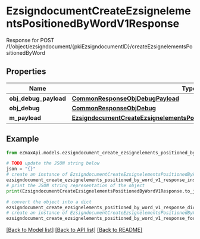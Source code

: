 # EzsigndocumentCreateEzsignelementsPositionedByWordV1Response

Response for POST /1/object/ezsigndocument/{pkiEzsigndocumentID}/createEzsignelementsPositionedByWord

## Properties

Name | Type | Description | Notes
------------ | ------------- | ------------- | -------------
**obj_debug_payload** | [**CommonResponseObjDebugPayload**](CommonResponseObjDebugPayload.md) |  | 
**obj_debug** | [**CommonResponseObjDebug**](CommonResponseObjDebug.md) |  | [optional] 
**m_payload** | [**EzsigndocumentCreateEzsignelementsPositionedByWordV1ResponseMPayload**](EzsigndocumentCreateEzsignelementsPositionedByWordV1ResponseMPayload.md) |  | 

## Example

```python
from eZmaxApi.models.ezsigndocument_create_ezsignelements_positioned_by_word_v1_response import EzsigndocumentCreateEzsignelementsPositionedByWordV1Response

# TODO update the JSON string below
json = "{}"
# create an instance of EzsigndocumentCreateEzsignelementsPositionedByWordV1Response from a JSON string
ezsigndocument_create_ezsignelements_positioned_by_word_v1_response_instance = EzsigndocumentCreateEzsignelementsPositionedByWordV1Response.from_json(json)
# print the JSON string representation of the object
print(EzsigndocumentCreateEzsignelementsPositionedByWordV1Response.to_json())

# convert the object into a dict
ezsigndocument_create_ezsignelements_positioned_by_word_v1_response_dict = ezsigndocument_create_ezsignelements_positioned_by_word_v1_response_instance.to_dict()
# create an instance of EzsigndocumentCreateEzsignelementsPositionedByWordV1Response from a dict
ezsigndocument_create_ezsignelements_positioned_by_word_v1_response_form_dict = ezsigndocument_create_ezsignelements_positioned_by_word_v1_response.from_dict(ezsigndocument_create_ezsignelements_positioned_by_word_v1_response_dict)
```
[[Back to Model list]](../README.md#documentation-for-models) [[Back to API list]](../README.md#documentation-for-api-endpoints) [[Back to README]](../README.md)


